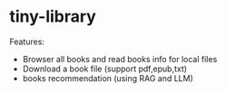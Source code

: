 # tiny-library

Features:
- Browser all books and read books info for local files
- Download a book file (support pdf,epub,txt)
- books recommendation (using RAG and LLM)
